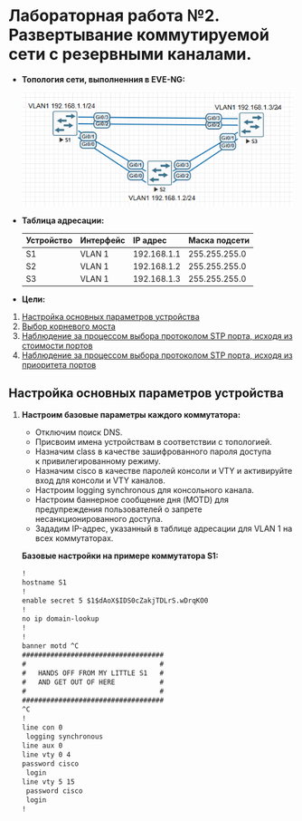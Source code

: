 # Лабораторная работа №2. Развертывание коммутируемой сети с резервными каналами.
  - **Топология сети, выполненния в EVE-NG:**
    
    ![STP топология](https://github.com/MIranaNightshade/otus-networks/blob/main/lab2_STP/jpeg/STP%20%D1%82%D0%BE%D0%BF%D0%BE%D0%BB%D0%BE%D0%B3%D0%B8%D1%8F.png)
  - **Таблица адресации:**

    | Устройство | Интерфейс | IP адрес  | Маска подсети |
     |-----------|------------|-----------|-------------|
    | S1 | VLAN 1 | 192.168.1.1| 255.255.255.0|
    |S2| VLAN 1| 192.168.1.2| 255.255.255.0 |
    | S3 | VLAN 1 | 192.168.1.3 | 255.255.255.0|
    
   
   -  **Цели:**
     
  1. [Настройка основных параметров устройства](#title1)
  2. [Выбор корневого моста](#title2)
  3. [Наблюдение за процессом выбора протоколом STP порта, исходя из стоимости портов](#title3)
  4. [Наблюдение за процессом выбора протоколом STP порта, исходя из приоритета портов](#title4)

## <a id="title1">Настройка основных параметров устройства</a>
 1. **Настроим базовые параметры каждого коммутатора:**
    
    - Отключим поиск DNS.
    - Присвоим имена устройствам в соответствии с топологией.
    - Назначим class в качестве зашифрованного пароля доступа к привилегированному режиму.
    - Назначим cisco в качестве паролей консоли и VTY и активируйте вход для консоли и VTY каналов.
    - Настроим logging synchronous для консольного канала.
    - Настроим баннерное сообщение дня (MOTD) для предупреждения пользователей о запрете несанкционированного доступа.
    - Зададим IP-адрес, указанный в таблице адресации для VLAN 1 на всех коммутаторах.

     **Базовые настройки на примере коммутатора S1:**
    ```
    !
    hostname S1
    !
    enable secret 5 $1$dAoX$IDS0cZakjTDLrS.wDrqKO0
    !
    no ip domain-lookup
    !
    !
    banner motd ^C
    ###################################
    #                                 #
    #   HANDS OFF FROM MY LITTLE S1   #
    #   AND GET OUT OF HERE           #
    #                                 #
    ###################################
    ^C
    !
    line con 0
     logging synchronous
    line aux 0
    line vty 0 4
    password cisco
     login
    line vty 5 15
     password cisco
     login
    !

    ```    
    

	  

